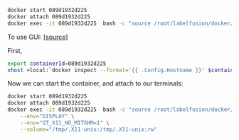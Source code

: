 
```sh
docker start 089d1932d225
docker attach 089d1932d225
docker exec -it 089d1932d225  bash -c "source /root/labelfusion/docker/docker_startup.sh && /bin/bash"
```

To use GUI: [[source]](http://wiki.ros.org/docker/Tutorials/GUI)

First, 
```sh
export containerId=089d1932d225
xhost +local:`docker inspect --format='{{ .Config.Hostname }}' $containerId`
```
Now we can start the container, and attach to our terminals:

```sh
docker start 089d1932d225
docker attach 089d1932d225
docker exec -it 089d1932d225  bash -c "source /root/labelfusion/docker/docker_startup.sh && /bin/bash"\
    --env="DISPLAY" \
    --env="QT_X11_NO_MITSHM=1" \
    --volume="/tmp/.X11-unix:/tmp/.X11-unix:rw" 
```
